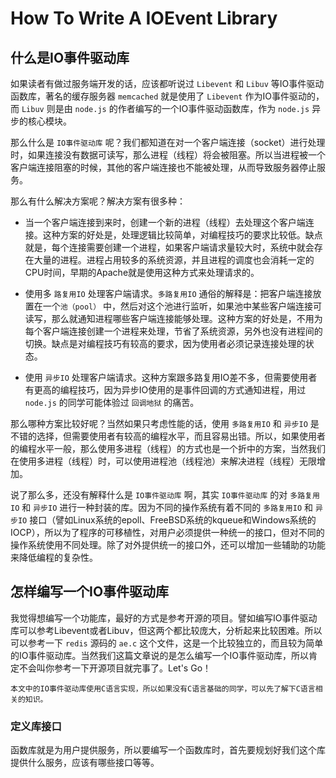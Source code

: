 # How To Write A IOEvent Library

## 什么是IO事件驱动库
如果读者有做过服务端开发的话，应该都听说过 `Libevent` 和 `Libuv` 等IO事件驱动函数库，著名的缓存服务器 `memcached` 就是使用了 `Libevent` 作为IO事件驱动的，而 `Libuv` 则是由 `node.js` 的作者编写的一个IO事件驱动函数库，作为 `node.js` 异步的核心模块。

那么什么是 `IO事件驱动库` 呢？我们都知道在对一个客户端连接（socket）进行处理时，如果连接没有数据可读写，那么进程（线程）将会被阻塞。所以当进程被一个客户端连接阻塞的时候，其他的客户端连接也不能被处理，从而导致服务器停止服务。

那么有什么解决方案呢？解决方案有很多种：
* 当一个客户端连接到来时，创建一个新的进程（线程）去处理这个客户端连接。这种方案的好处是，处理逻辑比较简单，对编程技巧的要求比较低。缺点就是，每个连接需要创建一个进程，如果客户端请求量较大时，系统中就会存在大量的进程。进程占用较多的系统资源，并且进程的调度也会消耗一定的CPU时间，早期的Apache就是使用这种方式来处理请求的。

* 使用多 `路复用IO` 处理客户端请求。`多路复用IO` 通俗的解释是：把客户端连接放置在一个`池（pool）` 中，然后对这个池进行监听，如果池中某些客户端连接可读写，那么就通知进程哪些客户端连接能够处理。这种方案的好处是，不用为每个客户端连接创建一个进程来处理，节省了系统资源，另外也没有进程间的切换。缺点是对编程技巧有较高的要求，因为使用者必须记录连接处理的状态。

* 使用 `异步IO` 处理客户端请求。这种方案跟多路复用IO差不多，但需要使用者有更高的编程技巧，因为异步IO使用的是事件回调的方式通知进程，用过 `node.js` 的同学可能体验过 `回调地狱` 的痛苦。

那么哪种方案比较好呢？当然如果只考虑性能的话，使用 `多路复用IO` 和 `异步IO` 是不错的选择，但需要使用者有较高的编程水平，而且容易出错。所以，如果使用者的编程水平一般，那么使用多进程（线程）的方式也是一个折中的方案，当然我们在使用多进程（线程）时，可以使用进程池（线程池）来解决进程（线程）无限增加。

说了那么多，还没有解释什么是 `IO事件驱动库` 啊，其实 `IO事件驱动库` 的对 `多路复用IO` 和 `异步IO` 进行一种封装的库。因为不同的操作系统有着不同的 `多路复用IO` 和 `异步IO` 接口（譬如Linux系统的epoll、FreeBSD系统的kqueue和Windows系统的IOCP），所以为了程序的可移植性，对用户必须提供一种统一的接口，但对不同的操作系统使用不同处理。除了对外提供统一的接口外，还可以增加一些辅助的功能来降低编程的复杂性。

## 怎样编写一个IO事件驱动库
我觉得想编写一个功能库，最好的方式是参考开源的项目。譬如编写IO事件驱动库可以参考Libevent或者Libuv，但这两个都比较庞大，分析起来比较困难。所以可以参考一下 `redis` 源码的 `ae.c` 这个文件，这是一个比较独立的，而且较为简单的IO事件驱动库。当然我们这篇文章说的是怎么编写一个IO事件驱动库，所以肯定不会叫你参考一下开源项目就完事了。Let's Go！

    本文中的IO事件驱动库使用C语言实现，所以如果没有C语言基础的同学，可以先了解下C语言相关的知识。

### 定义库接口
函数库就是为用户提供服务，所以要编写一个函数库时，首先要规划好我们这个库提供什么服务，应该有哪些接口等等。
